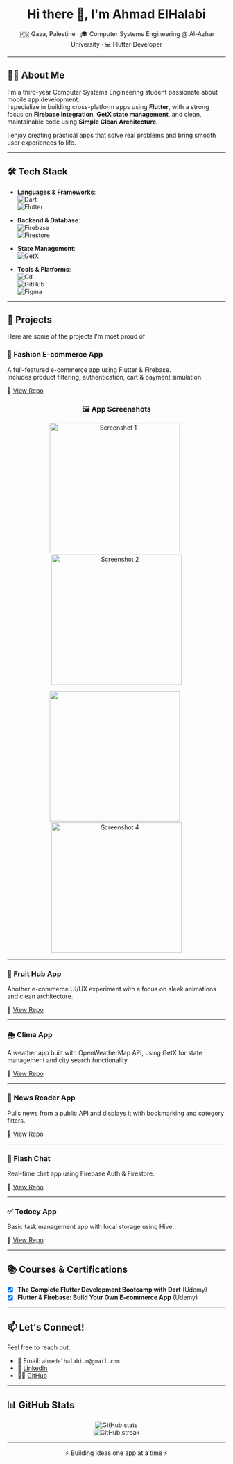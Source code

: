 <h1 align="center">Hi there 👋, I'm Ahmad ElHalabi</h1>

<p align="center">
  🇵🇸 Gaza, Palestine · 🎓 Computer Systems Engineering @ Al-Azhar University · 💻 Flutter Developer
</p>

---

## 👨‍💻 About Me

I'm a third-year Computer Systems Engineering student passionate about mobile app development.  
I specialize in building cross-platform apps using **Flutter**, with a strong focus on **Firebase integration**, **GetX state management**, and clean, maintainable code using **Simple Clean Architecture**.

I enjoy creating practical apps that solve real problems and bring smooth user experiences to life.

---

## 🛠️ Tech Stack

- **Languages & Frameworks**:  
  ![Dart](https://img.shields.io/badge/Dart-0175C2?style=for-the-badge&logo=dart&logoColor=white)  
  ![Flutter](https://img.shields.io/badge/Flutter-02569B?style=for-the-badge&logo=flutter&logoColor=white)

- **Backend & Database**:  
  ![Firebase](https://img.shields.io/badge/Firebase-FFCA28?style=for-the-badge&logo=firebase&logoColor=black)  
  ![Firestore](https://img.shields.io/badge/Cloud%20Firestore-FFCA28?style=for-the-badge&logo=google-cloud&logoColor=black)

- **State Management**:  
  ![GetX](https://img.shields.io/badge/GetX-3A3A3A?style=for-the-badge&logo=flutter&logoColor=white)

- **Tools & Platforms**:  
  ![Git](https://img.shields.io/badge/Git-F05032?style=for-the-badge&logo=git&logoColor=white)  
  ![GitHub](https://img.shields.io/badge/GitHub-181717?style=for-the-badge&logo=github&logoColor=white)  
  ![Figma](https://img.shields.io/badge/Figma-F24E1E?style=for-the-badge&logo=figma&logoColor=white)

---

## 🚀 Projects

Here are some of the projects I'm most proud of:

### 👕 Fashion E-commerce App
A full-featured e-commerce app using Flutter & Firebase.  
Includes product filtering, authentication, cart & payment simulation.

🔗 [View Repo](#)

<h3 align="center">🖼️ App Screenshots</h3>

<p align="center">
  <img src="https://github.com/user-attachments/assets/bae0473b-af4d-4362-ae79-4631f4db0bdd" alt="Screenshot 1" width="300"/>
  &nbsp;
  <img src="https://github.com/user-attachments/assets/7dfdce52-9c83-4e94-bafa-2a72f68db33e" alt="Screenshot 2" width="300"/>
</p>

<p align="center">
  <img src="https://github.com/user-attachments/assets/13fdb2f2-b3c8-4b04-a0f8-ce465cbb9966" width="300"/>
  &nbsp;
  <img src="https://github.com/user-attachments/assets/66e1535b-e239-4e9f-ba54-b6239240a60f" alt="Screenshot 4" width="300"/>
</p>

---

### 🍓 Fruit Hub App
Another e-commerce UI/UX experiment with a focus on sleek animations and clean architecture.

🔗 [View Repo](#)

---

### 🌦️ Clima App
A weather app built with OpenWeatherMap API, using GetX for state management and city search functionality.

🔗 [View Repo](https://github.com/ahmedelhalabi4/clima-app)

---

### 📰 News Reader App
Pulls news from a public API and displays it with bookmarking and category filters.

🔗 [View Repo](#)

---

### 💬 Flash Chat
Real-time chat app using Firebase Auth & Firestore.

🔗 [View Repo](https://github.com/ahmedelhalabi4/flash-chat)

---

### ✅ Todoey App
Basic task management app with local storage using Hive.

🔗 [View Repo](https://github.com/ahmedelhalabi4/todoey-app)

---

## 📚 Courses & Certifications

- [x] **The Complete Flutter Development Bootcamp with Dart** (Udemy)  
- [x] **Flutter & Firebase: Build Your Own E-commerce App** (Udemy)

---

## 📫 Let's Connect!

Feel free to reach out:

- 📧 Email: `ahmedelhalabi.m@gmail.com`  
- 💼 [LinkedIn](https://www.linkedin.com/in/ahmed-elhalabi-45b119285) 
- 🧑‍💻 [GitHub](https://github.com/ahmedelhalabi4)

---

## 📊 GitHub Stats

<p align="center">
  <img src="https://github-readme-stats.vercel.app/api?username=ahmadalhalabi&show_icons=true&theme=radical" alt="GitHub stats" />
  <br />
  <img src="https://github-readme-streak-stats.herokuapp.com/?user=ahmadalhalabi&theme=radical" alt="GitHub streak" />
</p>

---

<p align="center">⚡ Building ideas one app at a time ⚡</p>
